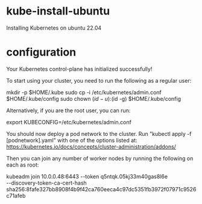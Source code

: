 # kube-install-ubuntu
Installing Kubernetes on ubuntu 22.04
# configuration
Your Kubernetes control-plane has initialized successfully!

To start using your cluster, you need to run the following as a regular user:

  mkdir -p $HOME/.kube
  sudo cp -i /etc/kubernetes/admin.conf $HOME/.kube/config
  sudo chown $(id -u):$(id -g) $HOME/.kube/config

Alternatively, if you are the root user, you can run:

  export KUBECONFIG=/etc/kubernetes/admin.conf

You should now deploy a pod network to the cluster.
Run "kubectl apply -f [podnetwork].yaml" with one of the options listed at:
  https://kubernetes.io/docs/concepts/cluster-administration/addons/

Then you can join any number of worker nodes by running the following on each as root:

kubeadm join 10.0.0.48:6443 --token q5ntqk.05kj33m40gas8l6e \
	--discovery-token-ca-cert-hash sha256:8fafe327bb8908f4b9f42ca760eeca4c97dc5351fb3972f07971c9526c71afeb 
